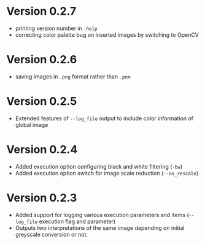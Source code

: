 # Version 0.2.7

- printing version number in `-help`
- correcting color palette bug on inserted images by switching to OpenCV

# Version 0.2.6

- saving images in `.png` format rather than `.pnm`

# Version 0.2.5

- Extended features of `--log_file` output to include color information of global image

# Version 0.2.4

- Added execution option configuring black and white filtering (`-bw`)
- Added execution option switch for image scale reduction (`--no_rescale`)

# Version 0.2.3

- Added support for logging various execution parameters and items (`--log_file` execution flag and parameter)
- Outputs two interpretations of the same image depending on initial greyscale conversion or not.

